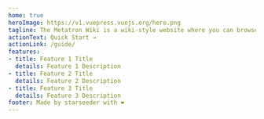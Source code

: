 ```yaml
---
home: true
heroImage: https://v1.vuepress.vuejs.org/hero.png
tagline: The Metatron Wiki is a wiki-style website where you can browse information related to Metatron service.
actionText: Quick Start →
actionLink: /guide/
features:
- title: Feature 1 Title
  details: Feature 1 Description
- title: Feature 2 Title
  details: Feature 2 Description
- title: Feature 3 Title
  details: Feature 3 Description
footer: Made by starseeder with ❤️
---
```

